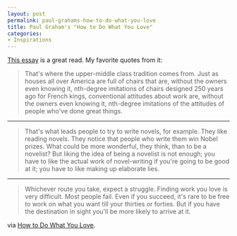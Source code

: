 ```yaml
---
layout: post
permalink: paul-grahams-how-to-do-what-you-love
title: Paul Graham's "How to Do What You Love"
categories:
- Inspirations
---
```


[This essay](http://paulgraham.com/love.html) is a great read. My favorite quotes from it:


<blockquote>That's where the upper-middle class tradition comes from. Just as houses all over America are full of chairs that are, without the owners even knowing it, nth-degree imitations of chairs designed 250 years ago for French kings, conventional attitudes about work are, without the owners even knowing it, nth-degree imitations of the attitudes of people who've done great things.</blockquote>


---


<blockquote>That's what leads people to try to write novels, for example. They like reading novels. They notice that people who write them win Nobel prizes. What could be more wonderful, they think, than to be a novelist? But liking the idea of being a novelist is not enough; you have to like the actual work of novel-writing if you're going to be good at it; you have to like making up elaborate lies.</blockquote>


---


<blockquote>Whichever route you take, expect a struggle. Finding work you love is very difficult. Most people fail. Even if you succeed, it's rare to be free to work on what you want till your thirties or forties. But if you have the destination in sight you'll be more likely to arrive at it.</blockquote>


via [How to Do What You Love](http://paulgraham.com/love.html).
